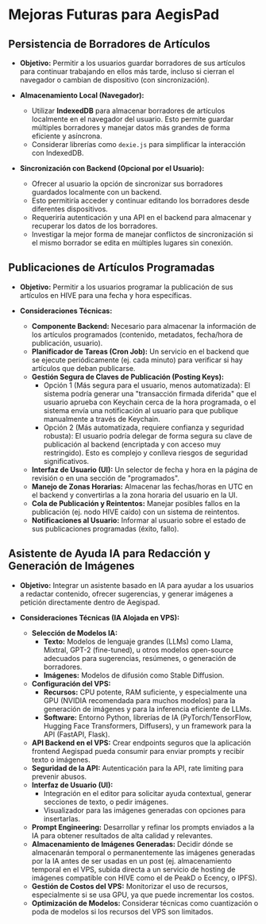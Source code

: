 # Mejoras Futuras para AegisPad

## Persistencia de Borradores de Artículos

- **Objetivo:** Permitir a los usuarios guardar borradores de sus artículos para continuar trabajando en ellos más tarde, incluso si cierran el navegador o cambian de dispositivo (con sincronización).

- **Almacenamiento Local (Navegador):**

  - Utilizar **IndexedDB** para almacenar borradores de artículos localmente en el navegador del usuario. Esto permite guardar múltiples borradores y manejar datos más grandes de forma eficiente y asíncrona.
  - Considerar librerías como `dexie.js` para simplificar la interacción con IndexedDB.

- **Sincronización con Backend (Opcional por el Usuario):**
  - Ofrecer al usuario la opción de sincronizar sus borradores guardados localmente con un backend.
  - Esto permitiría acceder y continuar editando los borradores desde diferentes dispositivos.
  - Requeriría autenticación y una API en el backend para almacenar y recuperar los datos de los borradores.
  - Investigar la mejor forma de manejar conflictos de sincronización si el mismo borrador se edita en múltiples lugares sin conexión.

## Publicaciones de Artículos Programadas

- **Objetivo:** Permitir a los usuarios programar la publicación de sus artículos en HIVE para una fecha y hora específicas.

- **Consideraciones Técnicas:**
  - **Componente Backend:** Necesario para almacenar la información de los artículos programados (contenido, metadatos, fecha/hora de publicación, usuario).
  - **Planificador de Tareas (Cron Job):** Un servicio en el backend que se ejecute periódicamente (ej. cada minuto) para verificar si hay artículos que deban publicarse.
  - **Gestión Segura de Claves de Publicación (Posting Keys):**
    - Opción 1 (Más segura para el usuario, menos automatizada): El sistema podría generar una "transacción firmada diferida" que el usuario aprueba con Keychain cerca de la hora programada, o el sistema envía una notificación al usuario para que publique manualmente a través de Keychain.
    - Opción 2 (Más automatizada, requiere confianza y seguridad robusta): El usuario podría delegar de forma segura su clave de publicación al backend (encriptada y con acceso muy restringido). Esto es complejo y conlleva riesgos de seguridad significativos.
  - **Interfaz de Usuario (UI):** Un selector de fecha y hora en la página de revisión o en una sección de "programados".
  - **Manejo de Zonas Horarias:** Almacenar las fechas/horas en UTC en el backend y convertirlas a la zona horaria del usuario en la UI.
  - **Cola de Publicación y Reintentos:** Manejar posibles fallos en la publicación (ej. nodo HIVE caído) con un sistema de reintentos.
  - **Notificaciones al Usuario:** Informar al usuario sobre el estado de sus publicaciones programadas (éxito, fallo).

## Asistente de Ayuda IA para Redacción y Generación de Imágenes

- **Objetivo:** Integrar un asistente basado en IA para ayudar a los usuarios a redactar contenido, ofrecer sugerencias, y generar imágenes a petición directamente dentro de Aegispad.

- **Consideraciones Técnicas (IA Alojada en VPS):**
  - **Selección de Modelos IA:**
    - **Texto:** Modelos de lenguaje grandes (LLMs) como Llama, Mixtral, GPT-2 (fine-tuned), u otros modelos open-source adecuados para sugerencias, resúmenes, o generación de borradores.
    - **Imágenes:** Modelos de difusión como Stable Diffusion.
  - **Configuración del VPS:**
    - **Recursos:** CPU potente, RAM suficiente, y especialmente una GPU (NVIDIA recomendada para muchos modelos) para la generación de imágenes y para la inferencia eficiente de LLMs.
    - **Software:** Entorno Python, librerías de IA (PyTorch/TensorFlow, Hugging Face Transformers, Diffusers), y un framework para la API (FastAPI, Flask).
  - **API Backend en el VPS:** Crear endpoints seguros que la aplicación frontend Aegispad pueda consumir para enviar prompts y recibir texto o imágenes.
  - **Seguridad de la API:** Autenticación para la API, rate limiting para prevenir abusos.
  - **Interfaz de Usuario (UI):**
    - Integración en el editor para solicitar ayuda contextual, generar secciones de texto, o pedir imágenes.
    - Visualizador para las imágenes generadas con opciones para insertarlas.
  - **Prompt Engineering:** Desarrollar y refinar los prompts enviados a la IA para obtener resultados de alta calidad y relevantes.
  - **Almacenamiento de Imágenes Generadas:** Decidir dónde se almacenarán temporal o permanentemente las imágenes generadas por la IA antes de ser usadas en un post (ej. almacenamiento temporal en el VPS, subida directa a un servicio de hosting de imágenes compatible con HIVE como el de PeakD o Ecency, o IPFS).
  - **Gestión de Costos del VPS:** Monitorizar el uso de recursos, especialmente si se usa GPU, ya que puede incrementar los costos.
  - **Optimización de Modelos:** Considerar técnicas como cuantización o poda de modelos si los recursos del VPS son limitados.
